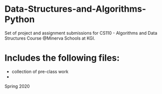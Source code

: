 # Data-Structures-and-Algorithms-Python
Set of project and assignment submissions for CS110 - Algorithms and Data Structures Course @Minerva Schools at KGI.

# Includes the following files: 
- collection of pre-class work 
- 

Spring 2020
